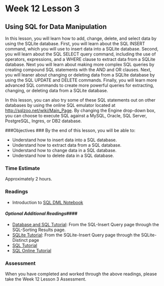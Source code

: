 # Week 12 Lesson 3 #
## Using SQL for Data Manipulation ##

In this lesson, you will learn how to add, change, delete, and select
data by using the SQLite database. First, you will learn about the SQL
INSERT command, which you will use to insert data into a SQLite
database. Second, you will learn about the SQL SELECT query command,
including the use of operators, expressions, and a WHERE clause to
extract data from a SQLite database. Next you will learn about making
more complex SQL queries by creating compound SQL statements with the
AND and OR clauses. Next, you will leaner about changing or deleting
data from a SQLIte database by using the SQL UPDATE and DELETE commands.
Finally, you will learn more advanced SQL commands to create more
powerful queries for extracting, changing, or deleting data from a
SQLite database. 

In this lesson, you can also try some of these SQL statements out on
other databases by using the online SQL emulator located at
http://sqlzoo.net/wiki/Main_Page. By changing the Engine drop-down box,
you can choose to execute SQL against a MySQL, Oracle, SQL Server,
PostgreSQL, Ingres, or DB2 database.

###Objectives ###
By the end of this lesson, you will be able to:

- Understand how to insert data into a SQL database.
- Understand how to extract data from a SQL database.
- Understand how to change data in a SQL database.
- Understand how to delete data in a SQL database.

### Time Estimate ###

Approximately 2 hours.

### Readings ####

- Introduction to [SQL DML Notebook](notebook/intro2sqldml.ipynb)

#### *Optional Additional Readings*####

- [Database and SQL Tutorial](http://www.tutorialspoint.com/sql/index.htm): From the SQL-Insert Query page through the SQL-Sorting Results page.
- [SQLite Tutorial](http://www.tutorialspoint.com/sqlite/index.htm): From the SQLite-Insert Query page through the SQLite-Distinct page
- [SQL Tutorial](http://www.w3schools.com/sql/)
- [SQL Online Tutorial](http://sqlzoo.net/wiki/Main_Page)

### Assessment ###

When you have completed and worked through the above readings, please take the Week 12 Lesson 3 Assessment.

